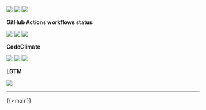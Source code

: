 ![](https://img.shields.io/github/package-json/v/kaskadi/stock-report)
![](https://img.shields.io/badge/code--style-standard-blue)
![](https://img.shields.io/github/license/kaskadi/stock-report?color=blue)

**GitHub Actions workflows status**

[![](https://img.shields.io/github/workflow/status/kaskadi/stock-report/deploy?label=deployed&logo=Amazon%20AWS)](https://github.com/kaskadi/stock-report/actions?query=workflow%3Adeploy)
[![](https://img.shields.io/github/workflow/status/kaskadi/stock-report/build?label=build&logo=mocha)](https://github.com/kaskadi/stock-report/actions?query=workflow%3Abuild)
[![](https://img.shields.io/github/workflow/status/kaskadi/stock-report/syntax-check?label=syntax-check&logo=serverless)](https://github.com/kaskadi/stock-report/actions?query=workflow%3Asyntax-check)

**CodeClimate**

[![](https://img.shields.io/codeclimate/maintainability/kaskadi/stock-report?label=maintainability&logo=Code%20Climate)](https://codeclimate.com/github/kaskadi/stock-report)
[![](https://img.shields.io/codeclimate/tech-debt/kaskadi/stock-report?label=technical%20debt&logo=Code%20Climate)](https://codeclimate.com/github/kaskadi/stock-report)
[![](https://img.shields.io/codeclimate/coverage/kaskadi/stock-report?label=test%20coverage&logo=Code%20Climate)](https://codeclimate.com/github/kaskadi/stock-report)

**LGTM**

[![](https://img.shields.io/lgtm/grade/javascript/github/kaskadi/stock-report?label=code%20quality&logo=LGTM)](https://lgtm.com/projects/g/kaskadi/stock-report/?mode=list&logo=LGTM)

<!-- You can add badges inside of this section if you'd like -->

****

<!-- automatically generated documentation will be placed in here -->
{{>main}}
<!-- automatically generated documentation will be placed in here -->

<!-- You can customize this template as you'd like! -->
